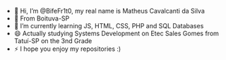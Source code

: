  - 👋 Hi, I’m @BifeFr1t0, my real name is Matheus Cavalcanti da Silva
- 👀 From Boituva-SP
- 🌱 I’m currently learning JS, HTML, CSS, PHP and SQL Databases
- 😄 Actually studying Systems Development  on Etec Sales Gomes from Tatuí-SP on the 3nd Grade
- ⚡ I hope you enjoy my repositories :)

